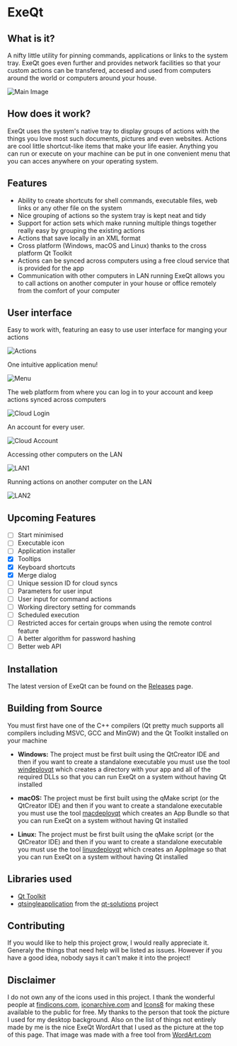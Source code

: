 # ExeQt

## What is it?
A nifty little utility for pinning commands, applications or links to the system tray. ExeQt goes even further and provides network facilities so that your custom actions can be transfered, accesed and used from computers around the world or computers around your house.

![Main Image](./Images/main.png)

## How does it work?
ExeQt uses the system's native tray to display groups of actions with the things you love most such documents, pictures and even websites. Actions are cool little shortcut-like items that make your life easier. Anything you can run or execute on your machine can be put in one convenient menu that you can acces anywhere on your operating system.

## Features
- Ability to create shortcuts for shell commands, executable files, web links or any other file on the system
- Nice grouping of actions so the system tray is kept neat and tidy
- Support for action sets which make running multiple things together really easy by grouping the existing actions
- Actions that save locally in an XML format
- Cross platform (Windows, macOS and Linux) thanks to the cross platform Qt Toolkit
- Actions can be synced across computers using a free cloud service that is provided for the app
- Communication with other computers in LAN running ExeQt allows you to call actions on another computer in your house or office remotely from the comfort of your computer

## User interface
Easy to work with, featuring an easy to use user interface for manging your actions

![Actions](./Images/actions.png)

One intuitive application menu!

![Menu](./Images/menu.png)

The web platform from where you can log in to your account and keep actions synced across computers

![Cloud Login](./Images/web-login.png)

An account for every user.

![Cloud Account](./Images/web-account.png)

Accessing other computers on the LAN

![LAN1](./Images/lan1.png)

Running actions on another computer on the LAN

![LAN2](./Images/lan2.png)

## Upcoming Features
- [ ] Start minimised
- [ ] Executable icon
- [ ] Application installer
- [x] Tooltips
- [x] Keyboard shortcuts
- [x] Merge dialog
- [ ] Unique session ID for cloud syncs
- [ ] Parameters for user input
- [ ] User input for command actions
- [ ] Working directory setting for commands
- [ ] Scheduled execution
- [ ] Restricted acces for certain groups when using the remote control feature
- [ ] A better algorithm for password hashing
- [ ] Better web API

## Installation
The latest version of ExeQt can be found on the [Releases](https://github.com/AlexandruIstrate/ExeQt/releases) page.

## Building from Source

You must first have one of the C++ compilers (Qt pretty much supports all compilers including MSVC, GCC and MinGW) and the Qt Toolkit installed on your machine

- **Windows:** The project must be first built using the QtCreator IDE and then if you want to create a standalone executable you must use the tool [windeployqt](https://doc.qt.io/qt-5/windows-deployment.html) which creates a directory with your app and all of the required DLLs so that you can run ExeQt on a system without having Qt installed

- **macOS:** The project must be first built using the qMake script (or the QtCreator IDE) and then if you want to create a standalone executable you must use the tool [macdeployqt](https://doc.qt.io/qt-5/osx-deployment.html#macdeploy) which creates an App Bundle so that you can run ExeQt on a system without having Qt installed

- **Linux:** The project must be first built using the qMake script (or the QtCreator IDE) and then if you want to create a standalone executable you must use the tool [linuxdeployqt](https://github.com/probonopd/linuxdeployqt) which creates an AppImage so that you can run ExeQt on a system without having Qt installed

## Libraries used
- [Qt Toolkit](https://www.qt.io/)
- [qtsingleapplication](https://github.com/qtproject/qt-solutions/tree/master/qtsingleapplication) from the [qt-solutions](https://github.com/qtproject/qt-solutions) project

## Contributing
If you would like to help this project grow, I would really appreciate it. Generaly the things that need help will be listed as issues. However if you have a good idea, nobody says it can't make it into the project!

## Disclaimer
I do not own any of the icons used in this project. I thank the wonderful people at [findicons.com](findicons.com), [iconarchive.com](iconarchive.com) and [Icons8](icons8.com) for making these available to the public for free.
My thanks to the person that took the picture I used for my desktop background.
Also on the list of things not entirely made by me is the nice ExeQt WordArt that I used as the picture at the top of this page. That image was made with a free tool from [WordArt.com](https://wordart.com/)
